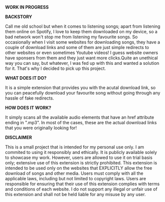 **WORK IN PROGRESS**

**BACKSTORY**

Call me old school but when it comes to listening songs; apart from listening them online on Spotify, I love
to keep them downloaded on my device, so a bad network won't stop me from listening my favourite songs. So occasionally
when I visit some websites for downloading songs, they have a couple of download links and some of them are just
simple redirects to other websites or even sometimes Youtube videos! I guess website owners have sponsers from them and
they just want more clicks.Quite an unethical way you can say, but whatever, I was fed up with this and wanted a solution
for it. That's why I decided to pick up this project.

**WHAT DOES IT DO?**

It is a simple extension that provides you with the acutal download link, so you can peacefully download your favourite
song without going through any hassle of fake redirects.

**HOW DOES IT WORK?**

It simply scans all the available audio elements that have an href attribute ending in ".mp3". In most of the cases, these
are the actual download links that you were originally looking for!

**DISCLAIMER**

This is a small project that is intended for my personal use only. I am commited to using it responsibly and ethically.
It is publicly available solely to showcase my work. However, users are allowed to use it on trial basis only; extensive
use of this extension is strictly prohibited. This extension is intended to be used only on the websites that EXPLICITLY
allow the free download of songs and other media. Users must comply with all the applicable laws, including but not limited
to copyright laws. Users are responsible for ensuring that their use of this extension complies with terms and conditions of
each website. I do not support any illegal or unfair use of this extension and shall not be held liable for any misuse by any user.
